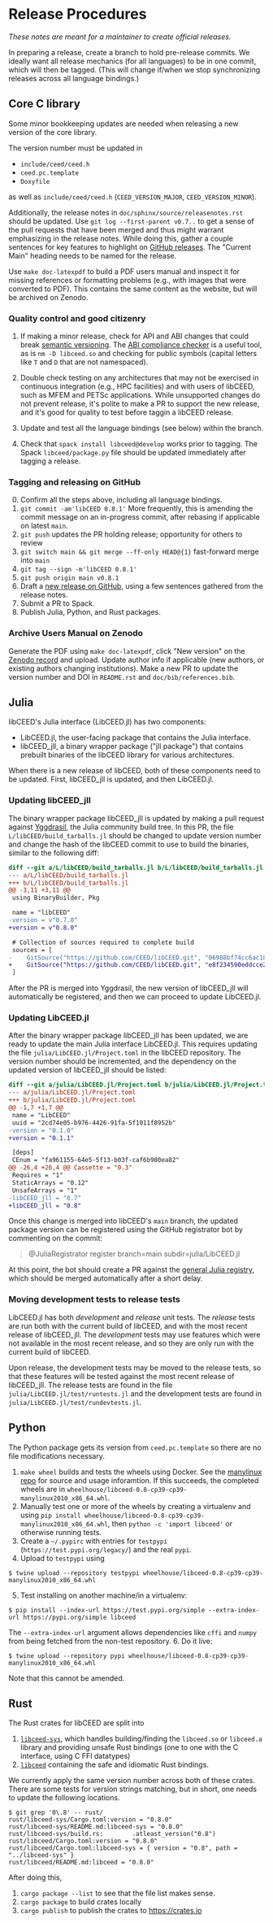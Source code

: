 # Release Procedures

*These notes are meant for a maintainer to create official releases.*

In preparing a release, create a branch to hold pre-release commits. We ideally want all release mechanics (for all languages) to be in one commit, which will then be tagged. (This will change if/when we stop synchronizing releases across all language bindings.)

## Core C library

Some minor bookkeeping updates are needed when releasing a new version of the core library.

The version number must be updated in

* `include/ceed/ceed.h`
* `ceed.pc.template`
* `Doxyfile`

as well as `include/ceed/ceed.h` (`CEED_VERSION_MAJOR`, `CEED_VERSION_MINOR`).

Additionally, the release notes in `doc/sphinx/source/releasenotes.rst` should be updated. Use `git log --first-parent v0.7..` to get a sense of the pull requests that have been merged and thus might warrant emphasizing in the release notes. While doing this, gather a couple sentences for key features to highlight on [GitHub releases](https://github.com/CEED/libCEED/releases). The "Current Main" heading needs to be named for the release.

Use `make doc-latexpdf` to build a PDF users manual and inspect it for missing references or formatting problems (e.g., with images that were converted to PDF). This contains the same content as the website, but will be archived on Zenodo.

### Quality control and good citizenry

1. If making a minor release, check for API and ABI changes that could break [semantic versioning](https://semver.org/). The [ABI compliance checker](https://github.com/lvc/abi-compliance-checker) is a useful tool, as is `nm -D libceed.so` and checking for public symbols (capital letters like `T` and `D` that are not namespaced).

2. Double check testing on any architectures that may not be exercised in continuous integration (e.g., HPC facilities) and with users of libCEED, such as MFEM and PETSc applications. While unsupported changes do not prevent release, it's polite to make a PR to support the new release, and it's good for quality to test before taggin a libCEED release.

3. Update and test all the language bindings (see below) within the branch.

4. Check that `spack install libceed@develop` works prior to tagging. The Spack `libceed/package.py` file should be updated immediately after tagging a release.

### Tagging and releasing on GitHub

0. Confirm all the steps above, including all language bindings.
1. `git commit -am'libCEED 0.8.1'`
More frequently, this is amending the commit message on an in-progress commit, after rebasing if applicable on latest `main`.
2. `git push` updates the PR holding release; opportunity for others to review
3. `git switch main && git merge --ff-only HEAD@{1}` fast-forward merge into `main`
4. `git tag --sign -m'libCEED 0.8.1'`
5. `git push origin main v0.8.1`
6. Draft a [new release on GitHub](https://github.com/CEED/libCEED/releases), using a few sentences gathered from the release notes.
7. Submit a PR to Spack.
8. Publish Julia, Python, and Rust packages.

### Archive Users Manual on Zenodo

Generate the PDF using `make doc-latexpdf`, click "New version" on the [Zenodo
record](https://zenodo.org/record/4302737) and upload. Update author info if applicable (new
authors, or existing authors changing institutions). Make a new PR to update the version
number and DOI in `README.rst` and `doc/bib/references.bib`.

## Julia

libCEED's Julia interface (LibCEED.jl) has two components:

* LibCEED.jl, the user-facing package that contains the Julia interface.
* libCEED_jll, a binary wrapper package ("jll package") that contains prebuilt binaries of the
  libCEED library for various architectures.

When there is a new release of libCEED, both of these components need to be updated. First,
libCEED_jll is updated, and then LibCEED.jl.

### Updating libCEED_jll

The binary wrapper package libCEED_jll is updated by making a pull request against
[Yggdrasil](https://github.com/JuliaPackaging/Yggdrasil), the Julia community build tree. In this
PR, the file `L/libCEED/build_tarballs.jl` should be changed to update version number and change the
hash of the libCEED commit to use to build the binaries, similar to the following diff:
```diff
diff --git a/L/libCEED/build_tarballs.jl b/L/libCEED/build_tarballs.jl
--- a/L/libCEED/build_tarballs.jl
+++ b/L/libCEED/build_tarballs.jl
@@ -3,11 +3,11 @@
 using BinaryBuilder, Pkg

 name = "libCEED"
-version = v"0.7.0"
+version = v"0.8.0"

 # Collection of sources required to complete build
 sources = [
-    GitSource("https://github.com/CEED/libCEED.git", "06988bf74cc6ac18eacafe7930f080803395ba29")
+    GitSource("https://github.com/CEED/libCEED.git", "e8f234590eddcce2220edb1d6e979af7a3c35f82")
 ]
```
After the PR is merged into Yggdrasil, the new version of libCEED_jll will automatically be
registered, and then we can proceed to update LibCEED.jl.

### Updating LibCEED.jl

After the binary wrapper package libCEED_jll has been updated, we are ready to update the main Julia
interface LibCEED.jl. This requires updating the file `julia/LibCEED.jl/Project.toml` in the libCEED
repository. The version number should be incremented, and the dependency on the updated version of
libCEED_jll should be listed:
```diff
diff --git a/julia/LibCEED.jl/Project.toml b/julia/LibCEED.jl/Project.toml
--- a/julia/LibCEED.jl/Project.toml
+++ b/julia/LibCEED.jl/Project.toml
@@ -1,7 +1,7 @@
 name = "LibCEED"
 uuid = "2cd74e05-b976-4426-91fa-5f1011f8952b"
-version = "0.1.0"
+version = "0.1.1"

 [deps]
 CEnum = "fa961155-64e5-5f13-b03f-caf6b980ea82"
@@ -26,4 +26,4 @@ Cassette = "0.3"
 Requires = "1"
 StaticArrays = "0.12"
 UnsafeArrays = "1"
-libCEED_jll = "0.7"
+libCEED_jll = "0.8"
```
Once this change is merged into libCEED's `main` branch, the updated package version can be
registered using the GitHub registrator bot by commenting on the commit:

> @JuliaRegistrator register branch=main subdir=julia/LibCEED.jl

At this point, the bot should create a PR against the [general Julia
registry](https://github.com/JuliaRegistries/General), which should be merged automatically after a
short delay.

### Moving development tests to release tests

LibCEED.jl has both _development_ and _release_ unit tests. The _release_ tests are run both with
the current build of libCEED, and with the most recent release of libCEED_jll. The _development_
tests may use features which were not available in the most recent release, and so they are only run
with the current build of libCEED.

Upon release, the development tests may be moved to the release tests, so that these features will
be tested against the most recent release of libCEED_jll. The release tests are found in the file
`julia/LibCEED.jl/test/runtests.jl` and the development tests are found in
`julia/LibCEED.jl/test/rundevtests.jl`.

## Python

The Python package gets its version from `ceed.pc.template` so there are no file modifications necessary.

1. `make wheel` builds and tests the wheels using Docker. See the [manylinux repo](https://github.com/pypa/manylinux) for source and usage inforamtion. If this succeeds, the completed wheels are in `wheelhouse/libceed-0.8-cp39-cp39-manylinux2010_x86_64.whl`.
2. Manually test one or more of the wheels by creating a virtualenv and using `pip install wheelhouse/libceed-0.8-cp39-cp39-manylinux2010_x86_64.whl`, then `python -c 'import libceed'` or otherwise running tests.
3. Create a `~/.pypirc` with entries for `testpypi` (`https://test.pypi.org/legacy/`) and the real `pypi`.
4. Upload to `testpypi` using
```console
$ twine upload --repository testpypi wheelhouse/libceed-0.8-cp39-cp39-manylinux2010_x86_64.whl
```
5. Test installing on another machine/in a virtualenv:
```console
$ pip install --index-url https://test.pypi.org/simple --extra-index-url https://pypi.org/simple libceed
```
The `--extra-index-url` argument allows dependencies like `cffi` and `numpy` from being fetched from the non-test repository.
6. Do it live:
```console
$ twine upload --repository pypi wheelhouse/libceed-0.8-cp39-cp39-manylinux2010_x86_64.whl
```
Note that this cannot be amended.

## Rust

The Rust crates for libCEED are split into
1. [`libceed-sys`](https://crates.io/crates/libceed-sys), which handles building/finding the `libceed.so` or `libceed.a` library and providing unsafe Rust bindings (one to one with the C interface, using C FFI datatypes)
2. [`libceed`](https://crates.io/crates/libceed) containing the safe and idiomatic Rust bindings.

We currently apply the same version number across both of these crates. There are some tests for version strings matching, but in short, one needs to update the following locations.

```console
$ git grep '0\.8' -- rust/
rust/libceed-sys/Cargo.toml:version = "0.8.0"
rust/libceed-sys/README.md:libceed-sys = "0.8.0"
rust/libceed-sys/build.rs:        .atleast_version("0.8")
rust/libceed/Cargo.toml:version = "0.8.0"
rust/libceed/Cargo.toml:libceed-sys = { version = "0.8", path = "../libceed-sys" }
rust/libceed/README.md:libceed = "0.8.0"
```

After doing this,

1. `cargo package --list` to see that the file list makes sense.
2. `cargo package` to build crates locally
3. `cargo publish` to publish the crates to https://crates.io
